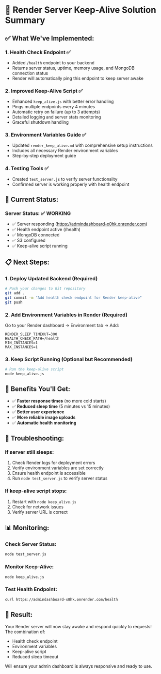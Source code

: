 # 🚀 Render Server Keep-Alive Solution Summary

## ✅ What We've Implemented:

### 1. **Health Check Endpoint** ✅
- Added `/health` endpoint to your backend
- Returns server status, uptime, memory usage, and MongoDB connection status
- Render will automatically ping this endpoint to keep server awake

### 2. **Improved Keep-Alive Script** ✅
- Enhanced `keep_alive.js` with better error handling
- Pings multiple endpoints every 4 minutes
- Automatic retry on failure (up to 3 attempts)
- Detailed logging and server stats monitoring
- Graceful shutdown handling

### 3. **Environment Variables Guide** ✅
- Updated `render_keep_alive.md` with comprehensive setup instructions
- Includes all necessary Render environment variables
- Step-by-step deployment guide

### 4. **Testing Tools** ✅
- Created `test_server.js` to verify server functionality
- Confirmed server is working properly with health endpoint

## 🔧 Current Status:

### Server Status: ✅ WORKING
- ✅ Server responding (https://admindashboard-x0hk.onrender.com)
- ✅ Health endpoint active (/health)
- ✅ MongoDB connected
- ✅ S3 configured
- ✅ Keep-alive script running

## 📋 Next Steps:

### 1. **Deploy Updated Backend** (Required)
```bash
# Push your changes to Git repository
git add .
git commit -m "Add health check endpoint for Render keep-alive"
git push
```

### 2. **Add Environment Variables in Render** (Required)
Go to your Render dashboard → Environment tab → Add:
```
RENDER_SLEEP_TIMEOUT=300
HEALTH_CHECK_PATH=/health
MIN_INSTANCES=1
MAX_INSTANCES=1
```

### 3. **Keep Script Running** (Optional but Recommended)
```bash
# Run the keep-alive script
node keep_alive.js
```

## 🎯 Benefits You'll Get:

- ✅ **Faster response times** (no more cold starts)
- ✅ **Reduced sleep time** (5 minutes vs 15 minutes)
- ✅ **Better user experience** 
- ✅ **More reliable image uploads**
- ✅ **Automatic health monitoring**

## 🚨 Troubleshooting:

### If server still sleeps:
1. Check Render logs for deployment errors
2. Verify environment variables are set correctly
3. Ensure health endpoint is accessible
4. Run `node test_server.js` to verify server status

### If keep-alive script stops:
1. Restart with `node keep_alive.js`
2. Check for network issues
3. Verify server URL is correct

## 📊 Monitoring:

### Check Server Status:
```bash
node test_server.js
```

### Monitor Keep-Alive:
```bash
node keep_alive.js
```

### Test Health Endpoint:
```bash
curl https://admindashboard-x0hk.onrender.com/health
```

## 🎉 Result:
Your Render server will now stay awake and respond quickly to requests! The combination of:
- Health check endpoint
- Environment variables
- Keep-alive script
- Reduced sleep timeout

Will ensure your admin dashboard is always responsive and ready to use. 